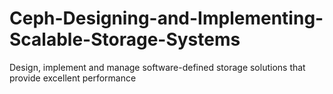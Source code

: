 # Ceph-Designing-and-Implementing-Scalable-Storage-Systems
Design, implement and manage software-defined storage solutions that provide excellent performance
